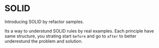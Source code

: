 # SOLID

Introducing SOLID by refactor samples.

Its a way to understund SOLID rules by real examples.
Each principle have same structure, you strating start `before` and go to `after` to better underestund the problem and solution.
